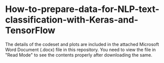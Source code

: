 # How-to-prepare-data-for-NLP-text-classification-with-Keras-and-TensorFlow

The details of the codeset and plots are included in the attached Microsoft Word Document (.docx) file in this repository. 
You need to view the file in "Read Mode" to see the contents properly after downloading the same.
